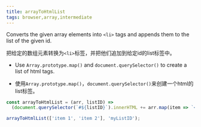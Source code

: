 ```yaml
---
title: arrayToHtmlList
tags: browser,array,intermediate
---
```


Converts the given array elements into `<li>` tags and appends them to the list of the given id.

把给定的数组元素转换为`<li>`标签，并把他们追加到给定id的list标签中。

- Use `Array.prototype.map()` and `document.querySelector()` to create a list of html tags.

- 使用`Array.prototype.map()`，`document.querySelector()`来创建一个html的list标签。

```js
const arrayToHtmlList = (arr, listID) =>
  (document.querySelector(`#${listID}`).innerHTML += arr.map(item => `<li>${item}</li>`).join(''));
```

```js
arrayToHtmlList(['item 1', 'item 2'], 'myListID');
```
